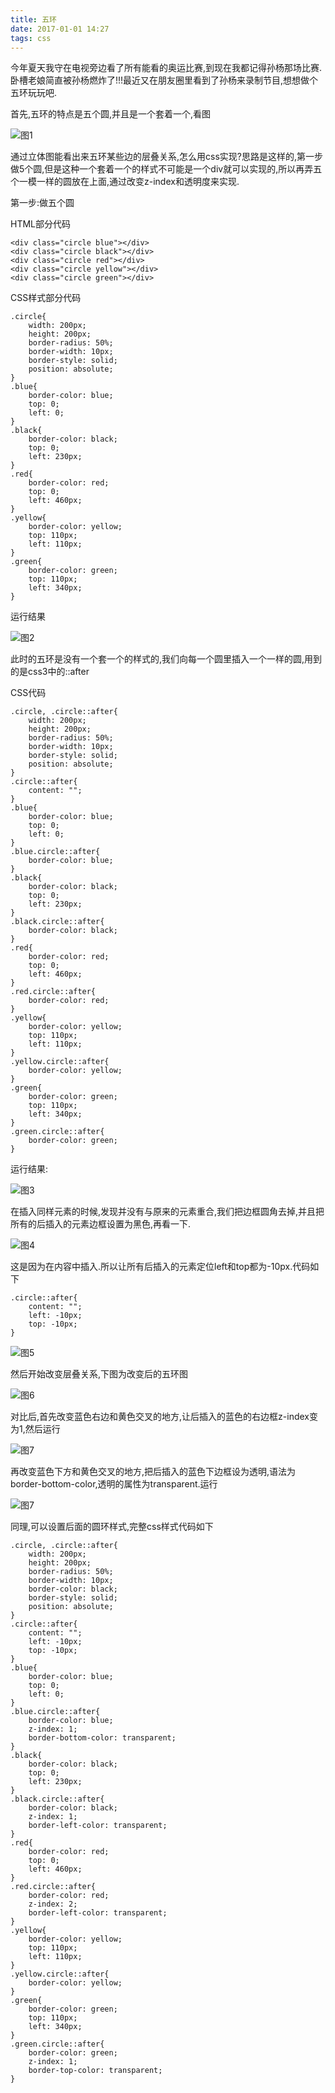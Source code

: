 ```yaml
---
title: 五环
date: 2017-01-01 14:27
tags: css
---
```

今年夏天我守在电视旁边看了所有能看的奥运比赛,到现在我都记得孙杨那场比赛.卧槽老娘简直被孙杨燃炸了!!!最近又在朋友圈里看到了孙杨来录制节目,想想做个五环玩玩吧.

首先,五环的特点是五个圆,并且是一个套着一个,看图

![图1](../image/五环/1.png)

通过立体图能看出来五环某些边的层叠关系,怎么用css实现?思路是这样的,第一步做5个圆,但是这种一个套着一个的样式不可能是一个div就可以实现的,所以再弄五个一模一样的圆放在上面,通过改变z-index和透明度来实现.

第一步:做五个圆

HTML部分代码

    <div class="circle blue"></div>
    <div class="circle black"></div>
    <div class="circle red"></div>
    <div class="circle yellow"></div>
    <div class="circle green"></div>

CSS样式部分代码
    
    .circle{
        width: 200px;
        height: 200px;
        border-radius: 50%;
        border-width: 10px;
        border-style: solid;
        position: absolute;
    }
    .blue{
        border-color: blue;
        top: 0;
        left: 0;
    }
    .black{
        border-color: black;
        top: 0;
        left: 230px;
    }
    .red{
        border-color: red;
        top: 0;
        left: 460px;
    }
    .yellow{
        border-color: yellow;
        top: 110px;
        left: 110px;
    }
    .green{
        border-color: green;
        top: 110px;
        left: 340px;
    }

运行结果

![图2](../image/五环/2.png)

此时的五环是没有一个套一个的样式的,我们向每一个圆里插入一个一样的圆,用到的是css3中的::after

CSS代码

    .circle, .circle::after{
        width: 200px;
        height: 200px;
        border-radius: 50%;
        border-width: 10px;
        border-style: solid;
        position: absolute;
    }
    .circle::after{
        content: "";
    }
    .blue{
        border-color: blue;
        top: 0;
        left: 0;
    }
    .blue.circle::after{
        border-color: blue;
    }
    .black{
        border-color: black;
        top: 0;
        left: 230px;
    }
    .black.circle::after{
        border-color: black;
    }
    .red{
        border-color: red;
        top: 0;
        left: 460px;
    }
    .red.circle::after{
        border-color: red;
    }
    .yellow{
        border-color: yellow;
        top: 110px;
        left: 110px;
    }
    .yellow.circle::after{
        border-color: yellow;
    }
    .green{
        border-color: green;
        top: 110px;
        left: 340px;
    }
    .green.circle::after{
        border-color: green;
    }

运行结果:

![图3](../image/五环/3.png)


在插入同样元素的时候,发现并没有与原来的元素重合,我们把边框圆角去掉,并且把所有的后插入的元素边框设置为黑色,再看一下.

![图4](../image/五环/4.png)
 

这是因为在内容中插入.所以让所有后插入的元素定位left和top都为-10px.代码如下

    .circle::after{
        content: "";
        left: -10px;
        top: -10px;
    }

![图5](../image/五环/5.png)


然后开始改变层叠关系,下图为改变后的五环图

![图6](../image/五环/6.png)


对比后,首先改变蓝色右边和黄色交叉的地方,让后插入的蓝色的右边框z-index变为1,然后运行

![图7](../image/五环/7.png)
 

再改变蓝色下方和黄色交叉的地方,把后插入的蓝色下边框设为透明,语法为border-bottom-color,透明的属性为transparent.运行

![图7](../image/五环/8.png)
 

同理,可以设置后面的圆环样式,完整css样式代码如下

    .circle, .circle::after{
        width: 200px;
        height: 200px;
        border-radius: 50%;
        border-width: 10px;
        border-color: black;
        border-style: solid;
        position: absolute;
    }
    .circle::after{
        content: "";
        left: -10px;
        top: -10px;
    }
    .blue{
        border-color: blue;
        top: 0;
        left: 0;
    }
    .blue.circle::after{
        border-color: blue;
        z-index: 1;
        border-bottom-color: transparent;
    }
    .black{
        border-color: black;
        top: 0;
        left: 230px;
    }
    .black.circle::after{
        border-color: black;
        z-index: 1;
        border-left-color: transparent;
    }
    .red{
        border-color: red;
        top: 0;
        left: 460px;
    }
    .red.circle::after{
        border-color: red;
        z-index: 2;
        border-left-color: transparent;
    }
    .yellow{
        border-color: yellow;
        top: 110px;
        left: 110px;
    }
    .yellow.circle::after{
        border-color: yellow;
    }
    .green{
        border-color: green;
        top: 110px;
        left: 340px;
    }
    .green.circle::after{
        border-color: green;
        z-index: 1;
        border-top-color: transparent;
    }
